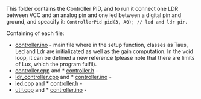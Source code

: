 This folder contains the Controller PID, and to run it connect one LDR between VCC and an analog pin and one led between a digital pin and ground, and speacify it: ```ControllerPid pid(3, A0); // led and ldr pin```.

Containing of each file:
  * [controller.ino](https://github.com/Guilherme-Viegas/SCTDR/new/master/Labs_Almeida/controller/controller.ino) - main file where in the setup function,  classes as Taus, Led and Ldr are initializated as well as the gain computation. In the void loop, it can be defined a new reference (please note that there are limits of Lux, which the program fulfil).
  * [controller.cpp](https://github.com/Guilherme-Viegas/SCTDR/new/master/Labs_Almeida/controller/controller.cpp) and * [controller.h](https://github.com/Guilherme-Viegas/SCTDR/new/master/Labs_Almeida/controller/controller.h) - 
  * [ldr_controller.cpp](https://github.com/Guilherme-Viegas/SCTDR/new/master/Labs_Almeida/controller/ldr_controller.cpp) and * [controller.ino](https://github.com/Guilherme-Viegas/SCTDR/new/master/Labs_Almeida/controller/ldr_controller.h) - 
  * [led.cpp](https://github.com/Guilherme-Viegas/SCTDR/new/master/Labs_Almeida/controller/led.cpp) and * [controller.h](https://github.com/Guilherme-Viegas/SCTDR/new/master/Labs_Almeida/controller/led.h) - 
  * [util.cpp](https://github.com/Guilherme-Viegas/SCTDR/new/master/Labs_Almeida/controller/util.cpp) and * [controller.ino](https://github.com/Guilherme-Viegas/SCTDR/new/master/Labs_Almeida/controller/util.h) - 
